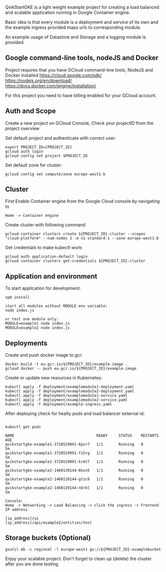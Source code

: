 QvikStartGKE is a light weight example project for creating a load balanced and scalable application running
in Google Container engine.

Basic idea is that every module is a deployment and service of its own and the example ingress provided maps urls
to corresponding module.

An example usage of Datastore and Storage and a logging module is provided.

## Google command-line tools, nodeJS and Docker

Project requires that you have GCloud command-line tools, NodeJS and Docker installed
https://cloud.google.com/sdk/
https://nodejs.org/en/download/
https://docs.docker.com/engine/installation/

For this project you need to have billing enabled for your GCloud account.

## Auth and Scope

Create a new project on GCloud Console, Check your projectID from the project overview

Set default project and authenticate with correct user:
```
export PROJECT_ID=[PROJECT_ID]
gcloud auth login
gcloud config set project $PROJECT_ID
```
Set default zone for cluster:
```
gcloud config set compute/zone europe-west1-b
```

## Cluster

First Enable Container engine from the Google Cloud console by navigating to
```
Home -> Container engine
```

Create cluster with following command

```
gcloud container clusters create ${PROJECT_ID}-cluster --scopes "cloud-platform" --num-nodes 3 -m n1-standard-1 --zone europe-west1-b
```
Get credentials to make kubectl work:
```
gcloud auth application-default login
gcloud container clusters get-credentials ${PROJECT_ID}-cluster
```

## Application and environment

To start application for development:
```
npm install

start all modules without MODULE env variable:
node index.js

or test one module only:
MODULE=example1 node index.js
MODULE=example2 node index.js
```

## Deployments

Create and push docker image to gcr:
```
docker build -t eu.gcr.io/${PROJECT_ID}/example-image .
gcloud docker -- push eu.gcr.io/${PROJECT_ID}/example-image
```

Create or update new resources in Kubernetes:
```
kubectl apply -f deployment/examplemodule1-deployment.yaml
kubectl apply -f deployment/examplemodule2-deployment.yaml
kubectl apply -f deployment/examplemodule1-service.yaml
kubectl apply -f deployment/examplemodule2-service.yaml
kubectl apply -f deployment/example-ingress.yaml
```
After deploying check for healty pods and load balancer external id:
```

kubectl get pods

NAME                                     READY     STATUS    RESTARTS   AGE
qvikstartgke-example1-3728529991-6pvr7   1/1       Running   0          5m
qvikstartgke-example1-3728529991-fz5rg   1/1       Running   0          5m
qvikstartgke-example1-3728529991-krmt7   1/1       Running   0          5m
qvikstartgke-example2-1460139144-6ksn5   1/1       Running   0          5m
qvikstartgke-example2-1460139144-gtzc8   1/1       Running   0          5m
qvikstartgke-example2-1460139144-nbrkl   1/1       Running   0          5m

Console:
Home -> Networking -> Load Balancing -> click the ingress -> Frontend IP address

[ip_address]/ui
[ip_address]/api/example2/entities/test

```

## Storage buckets (Optional)

```
gsutil mb -c regional -l europe-west1 gs://${PROJECT_ID}-examplebucket
```

Enjoy your scalable project. Don't forget to clean up (delete) the cluster after you are done testing.
